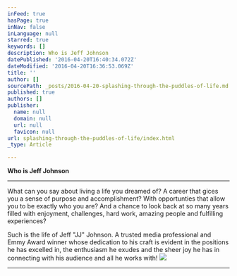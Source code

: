 ```yaml
---
inFeed: true
hasPage: true
inNav: false
inLanguage: null
starred: true
keywords: []
description: Who is Jeff Johnson
datePublished: '2016-04-20T16:40:34.072Z'
dateModified: '2016-04-20T16:36:53.069Z'
title: ''
author: []
sourcePath: _posts/2016-04-20-splashing-through-the-puddles-of-life.md
published: true
authors: []
publisher:
  name: null
  domain: null
  url: null
  favicon: null
url: splashing-through-the-puddles-of-life/index.html
_type: Article

---
```

**Who is Jeff Johnson**

****

What can you say about living a life you dreamed of? A career that gices you a sense of purpose and accomplishment? With opportunties that allow you to be exactly who you are? And a chance to look back at so many years filled with enjoyment, challenges, hard work, amazing people and fulfilling experiences?

Such is the life of Jeff "JJ" Johnson. A trusted media professional and Emmy Award winner whose dedication to his craft is evident in the positions he has excelled in, the enthusiasm he exudes and the sheer joy he has in connecting with his audience and all he works with!
![](https://the-grid-user-content.s3-us-west-2.amazonaws.com/d68d01f5-a7a6-4703-b0e1-c061c8c99af6.jpg)

****